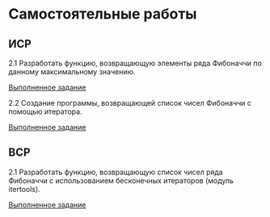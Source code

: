 # Самостоятельные работы 

## ИСР

2.1 Разработать функцию, возвращающую элементы ряда Фибоначчи по
данному максимальному значению.

[Выполненное задание]()

2.2 Создание программы, возвращающей список чисел Фибоначчи с
помощью итератора.

[Выполненное задание]()

## ВСР

2.1 Разработать функцию, возвращающую список чисел ряда Фибоначчи с
использованием бесконечных итераторов (модуль itertools).

[Выполненное задание]()
